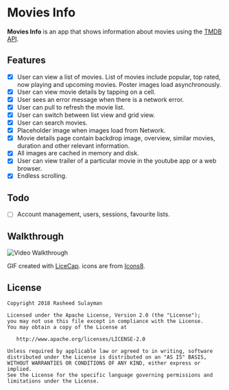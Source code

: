 # Movies Info

**Movies Info** is an app that shows information about movies using the [TMDB API](http://docs.themoviedb.apiary.io/#).

## Features
- [X] User can view a list of movies. List of movies include popular, top rated, now playing and upcoming movies. Poster images load asynchronously.
- [X] User can view movie details by tapping on a cell.
- [X] User sees an error message when there is a network error.
- [X] User can pull to refresh the movie list.
- [X] User can switch between list view and grid view.
- [X] User can search movies.
- [X] Placeholder image when images load from Network.
- [X] Movie details page contain backdrop image, overview, similar movies, duration and other relevant information.
- [x] All images are cached in memory and disk.
- [X] User can view trailer of a particular movie in the youtube app or a web browser.
- [X] Endless scrolling.
## Todo
- [ ] Account management, users, sessions, favourite lists.


## Walkthrough

![Video Walkthrough](walkthrough.gif)

GIF created with [LiceCap](http://www.cockos.com/licecap/).
icons are from [Icons8](https://icons8.com).

## License
```
Copyright 2018 Rasheed Sulayman

Licensed under the Apache License, Version 2.0 (the "License");
you may not use this file except in compliance with the License.
You may obtain a copy of the License at

   http://www.apache.org/licenses/LICENSE-2.0

Unless required by applicable law or agreed to in writing, software
distributed under the License is distributed on an "AS IS" BASIS,
WITHOUT WARRANTIES OR CONDITIONS OF ANY KIND, either express or implied.
See the License for the specific language governing permissions and
limitations under the License.
```
